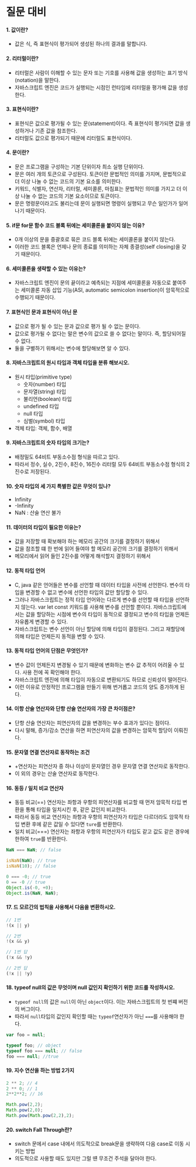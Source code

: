 # 질문 대비

#### 1. 값이란?

- 값은 식, 즉 표현식이 평가되어 생성된 하나의 결과를 말합니다.

#### 2. 리터럴이란?

- 리터럴은 사람이 이해할 수 있는 문자 또는 기호를 사용해 값을 생성하는 표기 방식(notation)을 말한다.
- 자바스크립트 엔진은 코드가 실행되는 시점인 런타임에 리터럴을 평가해 값을 생성한다.

#### 3. 표현식이란?

- 표현식은 값으로 평가될 수 있는 문(statement)이다. 즉 표현식이 평가되면 값을 생성하거나 기존 값을 참조한다.
- 리터럴도 값으로 평가되기 때문에 리터럴도 표현식이다.

#### 4. 문이란?

- 문은 프로그램을 구성하는 기본 단위이자 최소 실행 단위이다.
- 문은 여러 개의 토큰으로 구성된다. 토큰이란 문법적인 의미를 가지며, 문법적으로 더 이상 나눌 수 없는 코드의 기본 요소를 의미한다.
- 키워드, 식별자, 연산자, 리터럴, 세미콜론, 마침표는 문법적인 의미를 가지고 더 이상 나눌 수 없는 코드의 기본 요소이므로  토큰이다.
- 문은 명령문이라고도 불리는데 문이 실행되면 명령이 실행되고 무슨 일인가가 일어나기 때문이다.

#### 5. if문 for문 함수 코드 블록 뒤에는 세미콜론을 붙이지 않는 이유?

- 0개 이상의 문을 중괄호로 묶은 코드 블록 뒤에는 세미콜론을 붙이지 않는다.
- 이러한 코드 블록은 언제나 문의 종료를 의미하는 자체 종결성(self closing)을 갖기 때문이다.

#### 6. 세미콜론을 생략할 수 있는 이유는?

- 자바스크립트 엔진이 문의 끝이라고 예측되는 지점에 세미콜론을 자동으로 붙여주는 세미콜론 자동 삽입 기능(ASI, automatic semicolon insertion)이 암묵적으로 수행되기 때문이다.

#### 7. 표현식인 문과 표현식이 아닌 문

- 값으로 평가 될 수 있는 문과 값으로 평가 될 수 없는 문이다.
- 값으로 평가될 수 없다는 말은 변수의 값으로 쓸 수 없다는 말이다. 즉, 할당되어질 수 없다.
- 둘을 구별하기 위해서는 변수에 할당해보면 알 수 있다.

#### 8. 자바스크립트의 원시 타입과 객체 타입을 분류 해보시오.

- 원시 타입(primitive type)
  - 숫자(number) 타입
  - 문자열(string) 타입
  - 불리언(boolean) 타입
  - undefined 타입
  - null 타입
  - 심벌(symbol) 타입
- 객체 타입: 객체, 함수, 배열

#### 9. 자바스크립트의 숫자 타입의 크기는?

- 배정밀도 64비트 부동소수점 형식을 따르고 있다.
- 따라서 정수, 실수, 2진수, 8진수, 16진수 리터럴 모두 64비트 부동소수점 형식의 2진수로 저장된다.

#### 10. 숫자 타입의 세 가지 특별한 값은 무엇이 있나?

- Infinity
- -Infinity
- NaN : 산술 연산 불가

#### 11. 데이터의 타입이 필요한 이유는?

- 값을 저장할 때 확보해야 하는 메모리 공간의 크기를 결정하기 위해서
- 값을 참조할 떄 한 번에 읽어 들여야 할 메모리 공간의 크기를 결정하기 위해서
- 메모리에서 읽어 들인 2진수를 어떻게 해석할지 결정하기 위해서

#### 12. 동적 타입 언어

- C, java 같은 언어들은 변수를 선언할 때 데이터 타입을 사전에 선언한다. 변수의 타입을 변경할 수 없고 변수에 선언한 타입의 값만 할당할 수 있다. 
- 그러나 자바스크립트는 정적 타입 언어와는 다르게 변수를 선언할 때 타입을 선언하지 않는다. var let const 키워드를 사용해 변수를 선언할 뿐이다. 자바스크립트에서는 값을 할당하는 시점에 변수의 타입이 동적으로 결정되고 변수의 타입을 언제든 자유롭게 변경할 수 있다.
- 자바스크립트는 변수 선언이 아닌 할당에 의해 타입이 결정된다. 그리고 재할당에 의해 타입은 언제든지 동적을 변할 수 있다.

#### 13. 동적 타입 언어의 단점은 무엇인가?

- 변수 값이 언제든지 변경될 수 있기 때문에 변화하는 변수 값 추적이 어려울 수 있다. 사용 전에 꼭 확인해야 한다.
- 자바스크립트 엔진에 의해 타입이 자동으로 변환되기도 하므로 신뢰성이 떨어진다.
- 이런 이유로 안정적인 프로그램을 만들기 위해 번거롭고 코드의 양도 증가하게 된다.

#### 14. 이항 산술 연산자와 단항 산술 연산자의 가장 큰 차이점은?

- 단항 산술 연산자는 피연산자의 값을 변경하는 부수 효과가 있다는 점이다.
- 다시 말해, 증가/감소 연산을 하면 피연산자의 값을 변경하는 암묵적 할당이 이뤄진다.

#### 15. 문자열 연결 연산자로 동작하는 조건

- +연산자는 피연산자 중 하나 이상이 문자열인 경우 문자열 연결 연산자로 동작한다.
- 이 외의 경우는 산술 연산자로 동작한다.

#### 16. 동등 / 일치 비교 연산자

- 동등 비교(==) 연산자는 좌항과 우항의 피연산자를 비교할 때 먼저 암묵적 타입 변환을 통해 타입을 일치시킨 후, 같은 값인지 비교한다.
- 따라서 동등 비교 연산자는 좌항과 우항의 피연산자가 타입은 다르더라도 암묵적 타입 변환 후에 같은 값일 수 있다면 `ture`를 반환한다.
- 일치 비교(===) 연산자는 좌항과 우항의 피연산자가 타입도 같고 값도 같은 경우에 한하여 `true`를 반환한다.

```javascript
NaN === NaN; // false

isNaN(NaN); // true
isNaN(10); // false

0 === -0; // true
0 == -0 // true
Object.is(-0, +0);
Object.is(NaN, NaN);
```

#### 17. 드 모르간의 법칙을 사용해서 다음을 변환하시오.

```javascript
// 1번
!(x || y)

// 2번
!(x && y)
```

```javascript
// 1번 답
(!x && !y)

// 2번 답
(!x || !y)
```

#### 18. typeof null의 값은 무엇이며 null 값인지 확인하기 위한 코드를 작성하시오.

- `typeof null`의 값은 `null`이 아닌 `object`이다. 이는 자바스크립트의 첫 번쨰 버전의 버그이다.
- 따라서 `null`타입의 값인지 확인할 때는 `typeof`연산자가 아닌 `===`를 사용해야 한다.

```javascript
var foo = null;

typeof foo; // object
typeof foo === null; // false
foo === null; //true
```

#### 19. 지수 연산을 하는 방법 2가지

```javascript
2 ** 2; // 4
2 ** 0; // 1
2**2**2; // 16

Math.pow(2,2);
Math.pow(2,0);
Math.pow(Math.pow(2,2),2);
```

#### 20. switch Fall Through란?

- switch 문에서 case 내에서 의도적으로 break문을 생략하여 다음 case로 이동 시키는 방법
- 의도적으로 사용할 때도 있지만 그럴 떈 무조건 주석을 달아야 한다.

